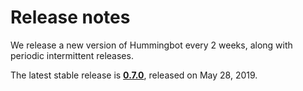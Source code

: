 # Release notes

We release a new version of Hummingbot every 2 weeks, along with periodic intermittent releases.

The latest stable release is **[0.7.0](/release-notes/0.7.0)**, released on May 28, 2019.
